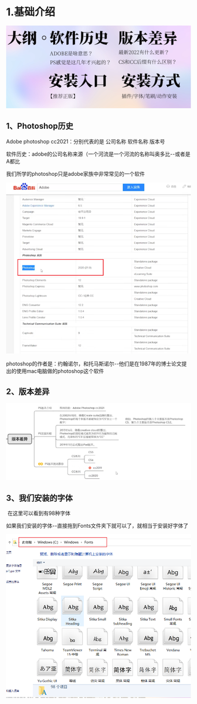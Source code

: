 # 1.基础介绍



![1647678741525](../.vuepress/public/images/1647678741525.png)



## 1、Photoshop历史



Adobe photoshop cc2021：分别代表的是 公司名称 软件名称 版本号



软件历史：adobe的公司名称来源（一个河流是一个河流的名称叫奥多比--或者是A都比



我们所学的photoshop只是adobe家族中非常常见的一个软件

![1647679071801](../.vuepress/public/images/1647679071801.png)



photoshop的作者是：约翰诺尔，和托马斯诺尔--他们是在1987年的博士论文提出的使用mac电脑做的photoshop这个软件



## 2、版本差异

 

![1647679358924](../.vuepress/public/images/1647679358924.png)





## 3、我们安装的字体

​	在这里可以看到有98种字体

​		如果我们安装的字体--直接拖到Fonts文件夹下就可以了，就相当于安装好字体了

![1647679752019](../.vuepress/public/images/1647679752019.png)

















































































